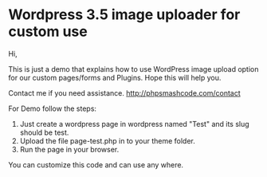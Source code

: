 Wordpress 3.5 image uploader for custom use
======================

Hi,

This is just a demo that explains how to use WordPress image upload option for our custom pages/forms and Plugins. Hope this will help you.

Contact me if you need assistance. http://phpsmashcode.com/contact

For Demo follow the steps:

1. Just create a wordpress page in wordpress named "Test" and its slug should be test.
2. Upload the file page-test.php in to your theme folder.
3. Run the page in your browser.

You can customize this code and can use any where.

